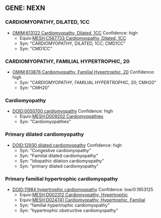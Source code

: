 
## GENE: NEXN

### CARDIOMYOPATHY, DILATED, 1CC
 * [OMIM:613122 Cardiomyopathy, Dilated, 1CC](http://beta.monarchinitiative.org/disease/OMIM:613122) Confidence: high
    * Equiv:[MESH:C567733 Cardiomyopathy, Dilated, 1CC](http://beta.monarchinitiative.org/disease/MESH:C567733)
    * Syn: "CARDIOMYOPATHY, DILATED, 1CC; CMD1CC"
    * Syn: "CMD1CC"

### CARDIOMYOPATHY, FAMILIAL HYPERTROPHIC, 20
 * [OMIM:613876 Cardiomyopathy, Familial Hypertrophic, 20](http://beta.monarchinitiative.org/disease/OMIM:613876) Confidence: high
    * Syn: "CARDIOMYOPATHY, FAMILIAL HYPERTROPHIC, 20; CMH20"
    * Syn: "CMH20"

### Cardiomyopathy
 * [DOID:0050700 cardiomyopathy](http://beta.monarchinitiative.org/disease/DOID:0050700) Confidence: high
    * Equiv:[MESH:D009202 Cardiomyopathies](http://beta.monarchinitiative.org/disease/MESH:D009202)
    * Syn: "Cardiomyopathies"

### Primary dilated cardiomyopathy
 * [DOID:12930 dilated cardiomyopathy](http://beta.monarchinitiative.org/disease/DOID:12930) Confidence: high
    * Syn: "Congestive cardiomyopathy"
    * Syn: "Familial dilated cardiomyopathy"
    * Syn: "Idiopathic dilation cardiomyopathy"
    * Syn: "primary dilated cardiomyopathy"

### Primary familial hypertrophic cardiomyopathy
 * [DOID:11984 hypertrophic cardiomyopathy](http://beta.monarchinitiative.org/disease/DOID:11984) Confidence: low/0.1953125
    * Equiv:[MESH:D002312 Cardiomyopathy, Hypertrophic](http://beta.monarchinitiative.org/disease/MESH:D002312)
    * Equiv:[MESH:D024741 Cardiomyopathy, Hypertrophic, Familial](http://beta.monarchinitiative.org/disease/MESH:D024741)
    * Syn: "familial hypertrophic cardiomyopathy"
    * Syn: "hypertrophic obstructive cardiomyopathy"
